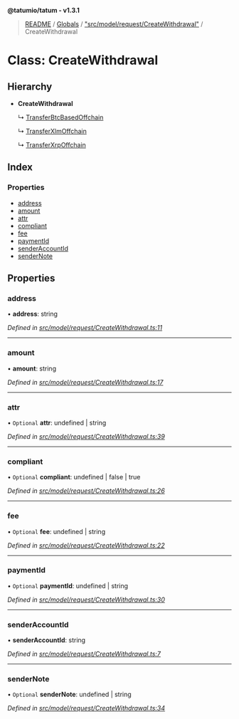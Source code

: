**@tatumio/tatum - v1.3.1**

> [README](../README.md) / [Globals](../globals.md) / ["src/model/request/CreateWithdrawal"](../modules/_src_model_request_createwithdrawal_.md) / CreateWithdrawal

# Class: CreateWithdrawal

## Hierarchy

* **CreateWithdrawal**

  ↳ [TransferBtcBasedOffchain](_src_model_request_transferbtcbasedoffchain_.transferbtcbasedoffchain.md)

  ↳ [TransferXlmOffchain](_src_model_request_transferxlmoffchain_.transferxlmoffchain.md)

  ↳ [TransferXrpOffchain](_src_model_request_transferxrpoffchain_.transferxrpoffchain.md)

## Index

### Properties

* [address](_src_model_request_createwithdrawal_.createwithdrawal.md#address)
* [amount](_src_model_request_createwithdrawal_.createwithdrawal.md#amount)
* [attr](_src_model_request_createwithdrawal_.createwithdrawal.md#attr)
* [compliant](_src_model_request_createwithdrawal_.createwithdrawal.md#compliant)
* [fee](_src_model_request_createwithdrawal_.createwithdrawal.md#fee)
* [paymentId](_src_model_request_createwithdrawal_.createwithdrawal.md#paymentid)
* [senderAccountId](_src_model_request_createwithdrawal_.createwithdrawal.md#senderaccountid)
* [senderNote](_src_model_request_createwithdrawal_.createwithdrawal.md#sendernote)

## Properties

### address

•  **address**: string

*Defined in [src/model/request/CreateWithdrawal.ts:11](https://github.com/tatumio/tatum-js/blob/8f0f126/src/model/request/CreateWithdrawal.ts#L11)*

___

### amount

•  **amount**: string

*Defined in [src/model/request/CreateWithdrawal.ts:17](https://github.com/tatumio/tatum-js/blob/8f0f126/src/model/request/CreateWithdrawal.ts#L17)*

___

### attr

• `Optional` **attr**: undefined \| string

*Defined in [src/model/request/CreateWithdrawal.ts:39](https://github.com/tatumio/tatum-js/blob/8f0f126/src/model/request/CreateWithdrawal.ts#L39)*

___

### compliant

• `Optional` **compliant**: undefined \| false \| true

*Defined in [src/model/request/CreateWithdrawal.ts:26](https://github.com/tatumio/tatum-js/blob/8f0f126/src/model/request/CreateWithdrawal.ts#L26)*

___

### fee

• `Optional` **fee**: undefined \| string

*Defined in [src/model/request/CreateWithdrawal.ts:22](https://github.com/tatumio/tatum-js/blob/8f0f126/src/model/request/CreateWithdrawal.ts#L22)*

___

### paymentId

• `Optional` **paymentId**: undefined \| string

*Defined in [src/model/request/CreateWithdrawal.ts:30](https://github.com/tatumio/tatum-js/blob/8f0f126/src/model/request/CreateWithdrawal.ts#L30)*

___

### senderAccountId

•  **senderAccountId**: string

*Defined in [src/model/request/CreateWithdrawal.ts:7](https://github.com/tatumio/tatum-js/blob/8f0f126/src/model/request/CreateWithdrawal.ts#L7)*

___

### senderNote

• `Optional` **senderNote**: undefined \| string

*Defined in [src/model/request/CreateWithdrawal.ts:34](https://github.com/tatumio/tatum-js/blob/8f0f126/src/model/request/CreateWithdrawal.ts#L34)*
